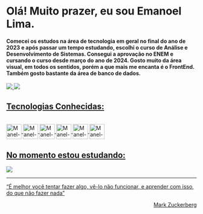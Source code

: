 # Olá! Muito prazer, eu sou Emanoel Lima. 
#### Comecei os estudos na área de tecnologia em geral no final do ano de 2023 e após passar um tempo estudando, escolhi o curso de Análise e Desenvolvimento de Sistemas. Consegui a aprovação no ENEM e cursando o curso desde março do ano de 2024. Gosto muito da área visual, em todos os sentidos, porém a que mais me encanta é o FrontEnd. Também gosto bastante da área de banco de dados.  
<div>
  <a href="https://www.instagram.com/emanoellb_/" target="_blank"><img src="https://img.shields.io/badge/Instagram-E4405F?style=for-the-badge&logo=instagram&logoColor=white">
  <a href="https://www.linkedin.com/in/emanoel-l-5869482a3/" target="_blank"><img src="https://img.shields.io/badge/LinkedIn-0077B5?style=for-the-badge&logo=linkedin&logoColor=white">
</div>

## Tecnologias Conhecidas:
<div style="display: inline_block"><br>
  <img align="center" alt="Manel-JS" heigth="30" width="40" src="https://cdn.jsdelivr.net/gh/devicons/devicon@latest/icons/javascript/javascript-original.svg">
  <img align="center" alt="Manel-HTML" heigth="30" width="40" src="https://cdn.jsdelivr.net/gh/devicons/devicon@latest/icons/html5/html5-original.svg">
  <img align="center" alt= "Manel-Css" heigth="30" width="40" src="https://cdn.jsdelivr.net/gh/devicons/devicon@latest/icons/css3/css3-original.svg">
  <img align="center" alt="Manel-Phyton" heigth="30" width="40" src="https://cdn.jsdelivr.net/gh/devicons/devicon@latest/icons/python/python-original.svg">
  <img align="center" alt="Manel-MySql" heigth="30" width="40" src="https://cdn.jsdelivr.net/gh/devicons/devicon@latest/icons/mysql/mysql-original-wordmark.svg">
  <img align="center" alt="Manel-Git" heigth="30" width="40" src="https://devicon-website.vercel.app/api/git/original.svg">
</div>

## No momento estou estudando: 
<div>
  <img src="https://cdn.jsdelivr.net/gh/devicons/devicon@latest/icons/java/java-original-wordmark.svg" />
</div>
<hr>
<p>“É melhor você tentar fazer algo, vê-lo não funcionar, e aprender com isso, do que não fazer nada”</p>
<p align="end">Mark Zuckerberg</p>
